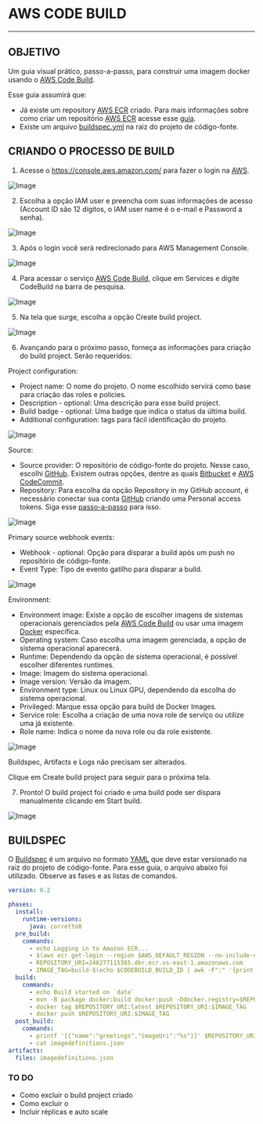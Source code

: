# AWS CODE BUILD
---

## OBJETIVO

Um guia visual prático, passo-a-passo, para construir uma imagem docker usando o [AWS Code Build](https://aws.amazon.com/codebuild/).

Esse guia assumirá que:
* Já existe um repository [AWS ECR](https://aws.amazon.com/ecr/) criado. Para mais informações sobre como criar um repositório [AWS ECR](https://aws.amazon.com/ecr/) acesse esse [guia](../ecr/README.md).
* Existe um arquivo [buildspec.yml](#BUILDSPEC) na raiz do projeto de código-fonte.



## CRIANDO O PROCESSO DE BUILD

1. Acesse o https://console.aws.amazon.com/ para fazer o login na [AWS](https://aws.amazon.com/).

![Image](images/1.png)

2. Escolha a opção IAM user e preencha com suas informações de acesso (Account ID são 12 dígitos, o IAM user name é o e-mail e Password a senha).

![Image](images/2.png)

3. Após o login você será redirecionado para AWS Management Console.

![Image](images/3.png)

4. Para acessar o serviço [AWS Code Build](https://aws.amazon.com/codebuild/), clique em Services e digite CodeBuild na barra de pesquisa.

![Image](images/4.png)

5. Na tela que surge, escolha a opção Create build project.

![Image](images/5.png)

6. Avançando para o próximo passo, forneça as informações para criação do build project. Serão requeridos:

Project configuration:
* Project name: O nome do projeto. O nome escolhido servirá como base para criação das roles e policies.
* Description - optional: Uma descrição para esse build project.
* Build badge - optional: Uma badge que indica o status da última build.
* Additional configuration: tags para fácil identificação do projeto.

![Image](images/6.1.png)

Source: 
* Source provider: O repositório de código-fonte do projeto. Nesse caso, escolhi [GitHub](https://github.com/). Existem outras opções, dentre as quais [Bitbucket](https://bitbucket.com/) e [AWS CodeCommit](https://aws.amazon.com/codecommit/). 
* Repository: Para escolha da opção Repository in my GitHub account, é necessário conectar sua conta [GitHub](https://github.com/) criando uma Personal access tokens. Siga esse [passo-a-passo](https://docs.aws.amazon.com/codepipeline/latest/userguide/GitHub-authentication.html) para isso.

![Image](images/6.2.png)

Primary source webhook events:
* Webhook - optional: Opção para disparar a build após um push no repositório de código-fonte.
* Event Type: Tipo de evento gatilho para disparar a build.

![Image](images/6.3.png)

Environment:
* Environment image: Existe a opção de escolher imagens de sistemas operacionais gerenciados pela [AWS Code Build](https://aws.amazon.com/codebuild/) ou usar uma imagem [Docker](https://docs.docker.com/) específica.
* Operating system: Caso escolha uma imagem gerenciada, a opção de sistema operacional aparecerá.
* Runtime: Dependendo da opção de sistema operacional, é possível escolher diferentes runtimes.
* Image: Imagem do sistema operacional.
* Image version: Versão da imagem.
* Environment type: Linux ou Linux GPU, dependendo da escolha do sistema operacional.
* Privileged: Marque essa opção para build de Docker Images.
*  Service role: Escolha a criação de uma nova role de serviço ou utilize uma já existente.
*  Role name: Indica o nome da nova role ou da role existente.

![Image](images/6.4.png)

Buildspec, Artifacts e Logs não precisam ser alterados.

Clique em Create build project para seguir para o próxima tela.

7. Pronto! O build project foi criado e uma build pode ser dispara manualmente clicando em Start build.

![Image](images/7.png)



## BUILDSPEC

O [Buildspec](https://docs.aws.amazon.com/codebuild/latest/userguide/build-spec-ref.html) é um arquivo no formato [YAML](https://yaml.org/) que deve estar versionado na raiz do projeto de código-fonte. Para esse guia, o arquivo abaixo foi utilizado. Observe as fases e as listas de comandos.

```yaml
version: 0.2

phases:
  install:
    runtime-versions:
      java: corretto8
  pre_build:
    commands:
      - echo Logging in to Amazon ECR...
      - $(aws ecr get-login --region $AWS_DEFAULT_REGION --no-include-email)
      - REPOSITORY_URI=248277115365.dkr.ecr.us-east-1.amazonaws.com
      - IMAGE_TAG=build-$(echo $CODEBUILD_BUILD_ID | awk -F":" '{print $2}')
  build:
    commands:
      - echo Build started on `date`
      - mvn -B package docker:build docker:push -Ddocker.registry=$REPOSITORY_URI
      - docker tag $REPOSITORY_URI:latest $REPOSITORY_URI:$IMAGE_TAG
      - docker push $REPOSITORY_URI:$IMAGE_TAG
  post_build:
    commands:
      - printf '[{"name":"greetings","imageUri":"%s"}]' $REPOSITORY_URI:$IMAGE_TAG > imagedefinitions.json
      - cat imagedefinitions.json
artifacts:
  files: imagedefinitions.json
```


### TO DO

* Como excluir o build project criado
* Como excluir o 
* Incluir réplicas e auto scale
